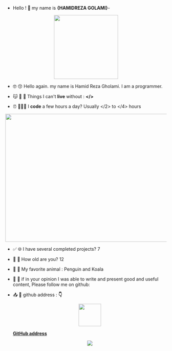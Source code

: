 - Hello ! 👋 my name is **{HAMIDREZA GOLAMI}**-












<p align=center><img height="200" src="https://thecolor.blog/wp-content/uploads/2021/10/GIF.gif">
  
  


-  🤓 😚 Hello again. my name is Hamid Reza Gholami. I am a programmer.
  
-  😽 👻 💓 Things I can't **live** without : **</>**
  
-  ⏰ 🧑🏼‍💻  I **code** a few hours a day? Usually </2> to </4> hours
<p align=center> <img width="600" height="400" src="https://camo.githubusercontent.com/c1dcb74cc1c1835b1d716f5051499a2814c683c806b15f04b0eba492863703e9/68747470733a2f2f63646e2e6472696262626c652e636f6d2f75736572732f3733303730332f73637265656e73686f74732f363538313234332f6176656e746f2e676966">

- ✅ 🌐 I have several completed projects? 7

- 💫 🌈 How old are you? 12

- 🐧 🐷 My favorite animal : Penguin and Koala

- 🫶 💌 if in your opinion I was able to write and present good and useful content, Please follow me on github:

- 📤 📜 github address : **👇**

  <p align=center> <img height="70" src="https://img.freepik.com/vector-premium/instagram-como-bocadillo-dialogo-corazon-formas-coloridas-iconos-notificacion-redes-sociales-fondo_248162-2038.jpg
">
  
<a href="https://github.com/HamidrezaGolami">**GitHub address**</a>
  
<p align="center"> <img src="https://github-readme-stats.vercel.app/api?username=HamidrezaGolami&show_icons=true&theme=radical"/>
